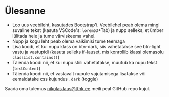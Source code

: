 # Ülesanne

* Loo uus veebileht, kasutades Bootstrap'i. Veebilehel peab olema mingi suvaline tekst (kasuta VSCode's: `lorem53`+Tab) ja nupp selleks, et ümber lülitada hele ja tume värviskeema vahel.
* Nupp ja kogu leht peab olema vaikimisi tume teemaga
* Lisa koodi, et kui nupu klass on btn-dark, siis vahetatakse see btn-light vastu ja vastupidi (kasuta selleks if-lauset, mis konrollib klassi olemasolu `classList.contains()`)
* Täienda koodi nii, et kui nupu stiili vahetatakse, muutub ka nupu tekst (`textContent`)
* Täienda koodi nii, et vastavalt nupule vajutamisega lisatakse või eemaldatake css kujundus `.dark` (toggle)

Saada oma tulemus nikolas.laus@tthk.ee meili peal GitHub repo kujul.

